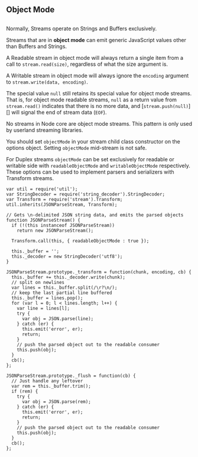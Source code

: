 ## Object Mode

## 

Normally, Streams operate on Strings and Buffers exclusively.

Streams that are in **object mode** can emit generic JavaScript values
other than Buffers and Strings.

A Readable stream in object mode will always return a single item from
a call to `stream.read(size)`, regardless of what the size argument
is.

A Writable stream in object mode will always ignore the `encoding`
argument to `stream.write(data, encoding)`.

The special value `null` still retains its special value for object
mode streams. That is, for object mode readable streams, `null` as a
return value from `stream.read()` indicates that there is no more
data, and \[`stream.push(null)`\]\[\] will signal the end of stream data
(`EOF`).

No streams in Node core are object mode streams. This pattern is only
used by userland streaming libraries.

You should set `objectMode` in your stream child class constructor on
the options object. Setting `objectMode` mid-stream is not safe.

For Duplex streams `objectMode` can be set exclusively for readable or
writable side with `readableObjectMode` and `writableObjectMode`
respectively. These options can be used to implement parsers and
serializers with Transform streams.

    var util = require('util');
    var StringDecoder = require('string_decoder').StringDecoder;
    var Transform = require('stream').Transform;
    util.inherits(JSONParseStream, Transform);
    
    // Gets \n-delimited JSON string data, and emits the parsed objects
    function JSONParseStream() {
      if (!(this instanceof JSONParseStream))
        return new JSONParseStream();
    
      Transform.call(this, { readableObjectMode : true });
    
      this._buffer = '';
      this._decoder = new StringDecoder('utf8');
    }
    
    JSONParseStream.prototype._transform = function(chunk, encoding, cb) {
      this._buffer += this._decoder.write(chunk);
      // split on newlines
      var lines = this._buffer.split(/\r?\n/);
      // keep the last partial line buffered
      this._buffer = lines.pop();
      for (var l = 0; l < lines.length; l++) {
        var line = lines[l];
        try {
          var obj = JSON.parse(line);
        } catch (er) {
          this.emit('error', er);
          return;
        }
        // push the parsed object out to the readable consumer
        this.push(obj);
      }
      cb();
    };
    
    JSONParseStream.prototype._flush = function(cb) {
      // Just handle any leftover
      var rem = this._buffer.trim();
      if (rem) {
        try {
          var obj = JSON.parse(rem);
        } catch (er) {
          this.emit('error', er);
          return;
        }
        // push the parsed object out to the readable consumer
        this.push(obj);
      }
      cb();
    };